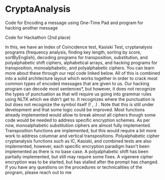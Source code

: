# CryptaAnalysis
Code for Encoding a message using One-Time Pad and program for hacking another message

Code for Hackathon (2nd place)

In this, we have an Index of Coincidence test, Kasiski Test, cryptanalysis programs (frequency analysis, finding key length, sorting by score, sortByEnglish), decoding programs for transposition, substitution, and polyalphabetic shift ciphers, alphabetical arrays, and hacking programs for transposition, monoalphabetic, and polyalphabetic ciphers. You can learn more about these through our repl code linked below. All of this is combined into a solid architecture layout which works together in order to crack most common types of encoded messages that are given to us. Our hacking program can decode most sentences*, but however, it does not recognize the types of punctuation as that will require us going into grammar rules using NLTK which we didn't get to. It recognizes where the punctuation is but does not recognize the symbol itself (! ,  .) .
      Note that this is still under development and that some logic could be improved. Most functions already implemented would allow to break almost all ciphers though some code would be needed to address specific encryption schemes. As per now, monoalphabetic substitution ciphers are almost fully implemented. Transposition functions are implemented, but this would require a bit more work to address columnar and vertical transpositions. Polyalphabetic cipher cryptanalysis functions such as IC, Kasiski, and combined tests are also implemented, however, each specific encryption paradigm hasn't been implemented as there is no base case. A polyalphabetic shift has been partially implemented, but still may require some fixes. A vigenere cipher encryption was to be started, but has stalled after the prompt has changed. If you have any questions on the procedures or technicalities of the program, please reach out to me
